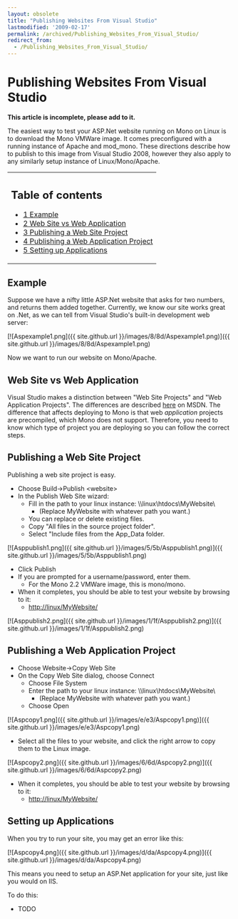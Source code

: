 ```yaml
---
layout: obsolete
title: "Publishing Websites From Visual Studio"
lastmodified: '2009-02-17'
permalink: /archived/Publishing_Websites_From_Visual_Studio/
redirect_from:
  - /Publishing_Websites_From_Visual_Studio/
---
```


Publishing Websites From Visual Studio
======================================

**This article is incomplete, please add to it.**

The easiest way to test your ASP.Net website running on Mono on Linux is to download the Mono VMWare image. It comes preconfigured with a running instance of Apache and mod\_mono. These directions describe how to publish to this image from Visual Studio 2008, however they also apply to any similarly setup instance of Linux/Mono/Apache.

<table>
<col width="100%" />
<tbody>
<tr class="odd">
<td align="left"><h2>Table of contents</h2>
<ul>
<li><a href="#example">1 Example</a></li>
<li><a href="#web-site-vs-web-application">2 Web Site vs Web Application</a></li>
<li><a href="#publishing-a-web-site-project">3 Publishing a Web Site Project</a></li>
<li><a href="#publishing-a-web-application-project">4 Publishing a Web Application Project</a></li>
<li><a href="#setting-up-applications">5 Setting up Applications</a></li>
</ul></td>
</tr>
</tbody>
</table>

Example
-------

Suppose we have a nifty little ASP.Net website that asks for two numbers, and returns them added together. Currently, we know our site works great on .Net, as we can tell from Visual Studio's built-in development web server:

[![Aspexample1.png]({{ site.github.url }}/images/8/8d/Aspexample1.png)]({{ site.github.url }}/images/8/8d/Aspexample1.png)

Now we want to run our website on Mono/Apache.

Web Site vs Web Application
---------------------------

Visual Studio makes a distinction between "Web Site Projects" and "Web Application Projects". The differences are described [here](http://msdn.microsoft.com/en-us/library/aa730880(VS.80).aspx#wapp_topic5) on MSDN. The difference that affects deploying to Mono is that web *application* projects are precompiled, which Mono does not support. Therefore, you need to know which type of project you are deploying so you can follow the correct steps.

Publishing a Web Site Project
-----------------------------

Publishing a web site project is easy.

-   Choose Build-\>Publish \<website\>
-   In the Publish Web Site wizard:
    -   Fill in the path to your linux instance: \\\\linux\\htdocs\\MyWebsite\\
        -   (Replace MyWebsite with whatever path you want.)
    -   You can replace or delete existing files.
    -   Copy "All files in the source project folder".
    -   Select "Include files from the App\_Data folder.

[![Asppublish1.png]({{ site.github.url }}/images/5/5b/Asppublish1.png)]({{ site.github.url }}/images/5/5b/Asppublish1.png)

-   Click Publish
-   If you are prompted for a username/password, enter them.
    -   For the Mono 2.2 VMWare image, this is mono/mono.
-   When it completes, you should be able to test your website by browsing to it:
    -   <http://linux/MyWebsite/>

[![Asppublish2.png]({{ site.github.url }}/images/1/1f/Asppublish2.png)]({{ site.github.url }}/images/1/1f/Asppublish2.png)

Publishing a Web Application Project
------------------------------------

-   Choose Website-\>Copy Web Site
-   On the Copy Web Site dialog, choose Connect
    -   Choose File System
    -   Enter the path to your linux instance: \\\\linux\\htdocs\\MyWebsite\\
        -   (Replace MyWebsite with whatever path you want.)
    -   Choose Open

[![Aspcopy1.png]({{ site.github.url }}/images/e/e3/Aspcopy1.png)]({{ site.github.url }}/images/e/e3/Aspcopy1.png)

-   Select all the files to your website, and click the right arrow to copy them to the Linux image.

[![Aspcopy2.png]({{ site.github.url }}/images/6/6d/Aspcopy2.png)]({{ site.github.url }}/images/6/6d/Aspcopy2.png)

-   When it completes, you should be able to test your website by browsing to it:
    -   <http://linux/MyWebsite/>

Setting up Applications
-----------------------

When you try to run your site, you may get an error like this:

[![Aspcopy4.png]({{ site.github.url }}/images/d/da/Aspcopy4.png)]({{ site.github.url }}/images/d/da/Aspcopy4.png)

This means you need to setup an ASP.Net application for your site, just like you would on IIS.

To do this:

-   TODO



